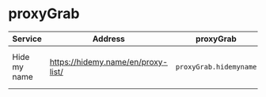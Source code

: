 # proxyGrab

| Service | Address | proxyGrab | Protocols | Works |
| --- | --- | --- | --- | :---: |
| Hide my name | https://hidemy.name/en/proxy-list/ | `proxyGrab.hidemyname` | HTTP, HTTPS, SOCKS4, SOCKS5 | ✅ |
